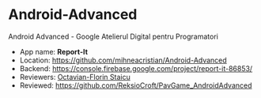 # Android-Advanced
Android Advanced - Google Atelierul Digital pentru Programatori

- App name: **Report-It**
- Location: https://github.com/mihneacristian/Android-Advanced
- Backend: https://console.firebase.google.com/project/report-it-86853/
- Reviewers: [Octavian-Florin Staicu](https://github.com/ReksioCroft)
- Reviewed: https://github.com/ReksioCroft/PavGame_AndroidAdvanced
